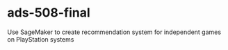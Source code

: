 # ads-508-final
Use SageMaker to create recommendation system for independent games on PlayStation systems
